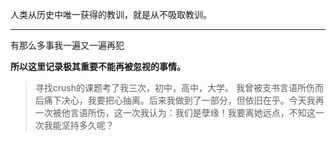 人类从历史中唯一获得的教训，就是从不吸取教训。

---


有那么多事我一遍又一遍再犯

**所以这里记录极其重要不能再被忽视的事情。**

> 寻找crush的课题考了我三次，初中，高中，大学。
> 我曾被支书言语所伤而后痛下决心，我要把心抽离。后来我做到了一部分，但依旧在乎。今天我再一次被他言语所伤，这一次我认为：我们是孽缘！我要离她远点，不知这一次我能坚持多久呢？